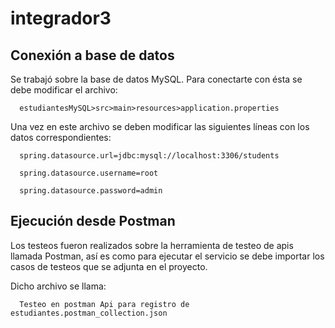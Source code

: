 # integrador3

## Conexión a base de datos

Se trabajó sobre la base de datos MySQL.
Para conectarte con ésta se debe modificar el archivo:

      estudiantesMySQL>src>main>resources>application.properties

Una vez en este archivo se deben modificar las siguientes líneas con los datos correspondientes:

      spring.datasource.url=jdbc:mysql://localhost:3306/students

      spring.datasource.username=root

      spring.datasource.password=admin
  
## Ejecución desde Postman

Los testeos fueron realizados sobre la herramienta de testeo de apis llamada Postman, así es como para ejecutar el servicio se debe importar los casos de testeos que se adjunta en el proyecto.

Dicho archivo se llama: 

      Testeo en postman Api para registro de estudiantes.postman_collection.json

